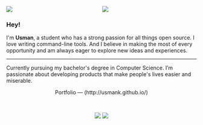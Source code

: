 <p align="center"> <img src="https://readme-typing-svg.herokuapp.com?font=Orbitron&size=40&color=%2379A500&height=67&duration=3000&center=true&lines=%F0%9F%85%B6%F0%9F%86%81%F0%9F%85%B4%F0%9F%85%B4%F0%9F%86%83%F0%9F%85%B8%F0%9F%85%BD%F0%9F%85%B6%F0%9F%86%82">

<img align="left" src="https://orhun.dev/img/crow.png">

### Hey!

I'm **Usman**, a student who has a strong passion for all things open source. I love writing command-line tools. And I believe in making the most of every opportunity and am always eager to explore new ideas and experiences. 
<hr>
Currently pursuing my bachelor's degree in Computer Science. I’m passionate about developing products that make people's lives easier and miserable.
<p align="center">
Portfolio — (http://usmank.github.io/)
</p> 
<br>
<p align="center">
<a target="_blank" href="https://www.linkedin.com/in/muhammad-usman-802a3326a/"><img src="https://img.shields.io/badge/-LinkedIn-0077B5?style=for-the-badge&logo=Linkedin&logoColor=white"></img></a>
<a target="_blank" href="mailto:robinhoodfrost360@gmail.com"><img src="https://img.shields.io/badge/-Gmail-D14836?style=for-the-badge&logo=Gmail&logoColor=white"></img></a>
</p> 


